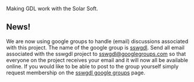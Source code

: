 Making GDL work with the Solar Soft.

## News! ##
We are now using google groups to handle (email) discussions associated with this project.  The name of the google group is [sswgdl](http://groups.google.com/group/sswgdl).  Send all email associated with the sswgdl project to sswgdl@googlegroups.com so that everyone on the project receives your email and it will now all be available online.  If you would like to be able to post to the group yourself simply request membership on the [sswgdl google groups](http://groups.google.com/group/sswgdl) page.